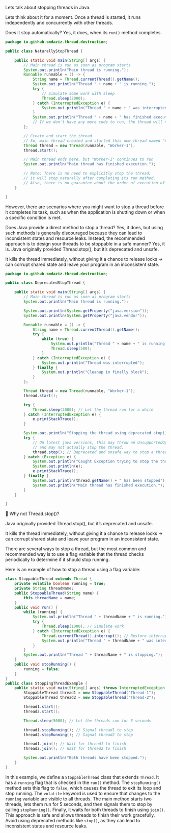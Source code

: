 Lets talk about stopping threads in Java.

Lets think about it for a moment. Once a thread is started, it runs independently and concurrently with other threads.

Does it stop automatically? Yes, it does, when its `run()` method completes.

```java
package io.github.smdaziz.thread.destruction;

public class NaturallyStopThread {

    public static void main(String[] args) {
        // Main thread is run as soon as program starts
        System.out.println("Main thread is running.");
        Runnable runnable = () -> {
            String name = Thread.currentThread().getName();
            System.out.println("Thread " + name + " is running.");
            try {
                // Simulate some work with sleep
                Thread.sleep(2000);
            } catch (InterruptedException e) {
                System.out.println("Thread " + name + " was interrupted.");
            }
            System.out.println("Thread " + name + " has finished execution.");
            // If we don't have any more code to run, the thread will naturally stop
        };

        // Create and start the thread
        // So, main thread created and started this new thread named "Worker-1"
        Thread thread = new Thread(runnable, "Worker-1");
        thread.start();

        // Main thread ends here, but "Worker-1" continues to run
        System.out.println("Main thread has finished execution.");

        // Note: There is no need to explicitly stop the thread;
        // it will stop naturally after completing its run method.
        // Also, there is no guarantee about the order of execution of main thread and worker thread.
    }

}
```

However, there are scenarios where you might want to stop a thread before it completes its task, such as when the application is shutting down or when a specific condition is met.

Does Java provide a direct method to stop a thread? Yes, it does, but using such methods is generally discouraged because they can lead to inconsistent states and resource leaks. Instead, the recommended approach is to design your threads to be stoppable in a safe manner?
Yes, it is.
Java originally provided Thread.stop(), but it’s deprecated and unsafe.

It kills the thread immediately, without giving it a chance to release locks → can corrupt shared state and leave your program in an inconsistent state.

```java
package io.github.smdaziz.thread.destruction;

public class DeprecatedStopThread {

    public static void main(String[] args) {
        // Main thread is run as soon as program starts
        System.out.println("Main thread is running.");

        System.out.println(System.getProperty("java.version"));
        System.out.println(System.getProperty("java.vendor"));

        Runnable runnable = () -> {
            String name = Thread.currentThread().getName();
            try {
                while (true) {
                    System.out.println("Thread " + name + " is running.");
                    Thread.sleep(500);
                }
            } catch (InterruptedException e) {
                System.out.println("Thread was interrupted");
            } finally {
                System.out.println("Cleanup in finally block");
            }
        };

        Thread thread = new Thread(runnable, "Worker-1");
        thread.start();

        try {
            Thread.sleep(2000); // Let the thread run for a while
        } catch (InterruptedException e) {
            e.printStackTrace();
        }

        System.out.println("Stopping the thread using deprecated stop()");
        try {
            // On latest java versions, this may throw an UnsupportedOperationException
            // and may not actually stop the thread.
            thread.stop(); // Deprecated and unsafe way to stop a thread
        } catch (Exception e) {
            System.out.println("Caught Exception trying to stop the thread: " + e.getMessage());
            System.out.println(e);
            e.printStackTrace();
        } finally {
            System.out.println(thread.getName() + " has been stopped");
            System.out.println("Main thread has finished execution.");
        }
    }

}
```

🚫 Why not Thread.stop()?

Java originally provided Thread.stop(), but it’s deprecated and unsafe.

It kills the thread immediately, without giving it a chance to release locks → can corrupt shared state and leave your program in an inconsistent state.

There are several ways to stop a thread, but the most common and recommended way is to use a flag variable that the thread checks periodically to determine if it should stop running.

Here is an example of how to stop a thread using a flag variable:

```java
class StoppableThread extends Thread {
    private volatile boolean running = true;
    private String threadName;
    public StoppableThread(String name) {
        this.threadName = name;
    }
    public void run() {
        while (running) {
            System.out.println("Thread " + threadName + " is running.");
            try {
                Thread.sleep(1000); // Simulate work
            } catch (InterruptedException e) {
                Thread.currentThread().interrupt(); // Restore interrupted status
                System.out.println("Thread " + threadName + " was interrupted.");
            }
        }
        System.out.println("Thread " + threadName + " is stopping.");
    }
    public void stopRunning() {
        running = false;
    }
}
public class StoppingThreadExample {
    public static void main(String[] args) throws InterruptedException {
        StoppableThread thread1 = new StoppableThread("Thread-1");
        StoppableThread thread2 = new StoppableThread("Thread-2");

        thread1.start();
        thread2.start();

        Thread.sleep(5000); // Let the threads run for 5 seconds

        thread1.stopRunning(); // Signal thread1 to stop
        thread2.stopRunning(); // Signal thread2 to stop

        thread1.join(); // Wait for thread1 to finish
        thread2.join(); // Wait for thread2 to finish

        System.out.println("Both threads have been stopped.");
    }
}
```
In this example, we define a `StoppableThread` class that extends `Thread`. It has a `running` flag that is checked in the `run()` method. The `stopRunning()` method sets this flag to `false`, which causes the thread to exit its loop and stop running.
The `volatile` keyword is used to ensure that changes to the `running` variable are visible to all threads. The main method starts two threads, lets them run for 5 seconds, and then signals them to stop by calling `stopRunning()`. Finally, it waits for both threads to finish using `join()`.
This approach is safe and allows threads to finish their work gracefully. Avoid using deprecated methods like `stop()`, as they can lead to inconsistent states and resource leaks.
